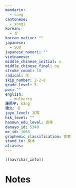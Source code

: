 ```yaml
---
mandarin:
  - sāng
cantonese:
  - song1
korean:
  - 상
korean_native: ""
japanese:
  - SOU
japanese_nanori: ""
vietnamese:
middle_chinese_initial: s
middle_chinese_final: ɑŋ
stroke_count: 10
radical: 木
skip_number: 2-2-8
grade_level: 5
pos: ""
english:
  - mulberry
羅馬字: sang
韓文: 상
joyo_level: 高等
hsk_level: ""
hanmun_edu_level: 高等
danayo_id: 5340
mc_id: 1063
graphemic_classification: 會意
stand_in: 桑木
aliases:
---
```

```meta-bind-embed
[[nav/char_info]]
```

# Notes
